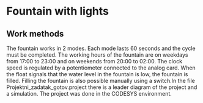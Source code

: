 # Fountain with lights
## Work methods
The fountain works in 2 modes. Each mode lasts 60 seconds and the cycle must be completed. The working hours of the fountain are on weekdays from 17:00 to 23:00 and on weekends from 20:00 to 02:00. The clock speed is regulated by a potentiometer connected to the analog card. When the float signals that the water level in the fountain is low, the fountain is filled. Filling the fountain is also possible manually using a switch.In the file Projektni_zadatak_gotov.project there is a leader diagram of the project and a simulation. The project was done in the CODESYS environment.
